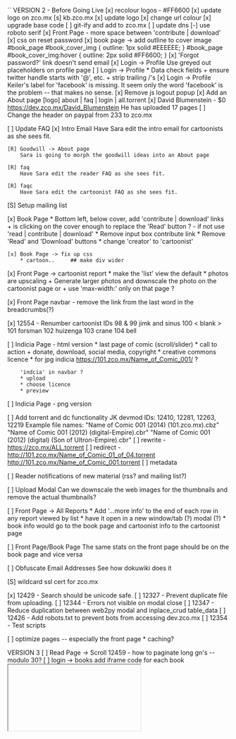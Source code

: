 ``
VERSION 2 - Before Going Live
[x] recolour logos - #FF6600
    [x] update logo on zco.mx
[s] kb.zco.mx
    [x] update logo
    [x] change url colour
    [x] upgrade base code
    [ ] git-ify and add to zco.mx
        [ ] update dns
    [-] use roboto serif
[x] Front Page - more space between 'contribute | download'
[x] css on reset password
[x] book page -> add outline to cover image
        #book_page #book_cover_img { outline: 1px solid #EEEEEE; }
        #book_page #book_cover_img:hover { outline: 2px solid #FF6600; }
[x] 'Forgot password?' link doesn't send email
[x] Login -> Profile
    Use greyed out placeholders on profile page
[ ] Login -> Profile
    * Data check fields
      + ensure twitter handle starts with '@', etc.
      + strip trailing /'s
[x] Login -> Profile
    Keiler's label for 'facebook' is missing.  It seem only the word
    'facebook' is the problem -- that makes no sense.
[x] Remove js logout popup
[x] Add an About page
    [logo] about | faq | login | all.torrent
[x] David Blumenstein - $0
    https://dev.zco.mx/David_Blumenstein
    He has uploaded 17 pages
[ ] Change the header on paypal from 233 to zco.mx

[ ] Update FAQ
    [x] Intro Email
        Have Sara edit the intro email for cartoonists as she sees fit.

    [R] Goodwill -> About page
        Sara is going to morph the goodwill ideas into an About page

    [R] faq
        Have Sara edit the reader FAQ as she sees fit.

    [R] faqc
        Have Sara edit the cartoonist FAQ as she sees fit.

[S] Setup mailing list

[x] Book Page
    * Bottom left, below cover, add 'contribute | download' links
        + is clicking on the cover enough to replace the 'Read' button ?
            - if not use 'read | contribute | download'
    * Remove input box contribute link
    * Remove 'Read' and 'Download' buttons
    * change 'creator' to 'cartoonist'

    [x] Book Page -> fix up css
        * cartoon..     ## make div wider

[x] Front Page -> cartoonist report
    * make the 'list' view the default
    * photos are upscaling
        + Generate larger photos and downscale the photo on the cartoonist page
            or
        + use 'max-width:' only on that page ?

[x] Front Page
    navbar - remove the link from the last word in the breadcrumbs(?)

[x] 12554 - Renumber cartoonist IDs
    98 & 99 jimk and sinus
    100 < blank >
    101 forsman
    102 huizenga
    103 crane
    104 bell

[ ] Indicia Page - html version
        * last page of comic (scroll/slider)
        * call to action
            + donate, download, social media, copyright
        * creative commons licence
        * for jpg indicia https://101.zco.mx/Name_of_Comic_001/  ?

        'indcia' in navbar ?
        * upload
        * choose licence
        * preview

[ ] Indicia Page - png version

[ ] Add torrent and dc functionality
    JK devmod IDs: 12410, 12281, 12263, 12219
    Example file names:
    "Name of Comic 001 (2014) (101.zco.mx).cbz"
    "Name of Comic 001 (2012) (digital-Empire).cbr"
    "Name of Comic 001 (2012) (digital) (Son of Ultron-Empire).cbr"
    [ ] rewrite - https://zco.mx/ALL.torrent
    [ ] redirect - http://101.zco.mx/Name_of_Comic_01_of_04.torrent http://101.zco.mx/Name_of_Comic_001.torrent
    [ ] metadata

[ ] Reader notifications of new material (rss? and mailing list?)

[ ] Upload Modal
    Can we downscale the web images for the thumbnails and remove the
    actual thumbnails?

[ ] Front Page -> All Reports
    * Add '...more info' to the end of each row in any report viewed by list
    * have it open in a new window/tab (?)  modal (?)
    * book info would go to the book page and cartoonist info to the cartoonist page

[ ] Front Page/Book Page
    The same stats on the front page should be on the book page and vice versa

[ ] Obfuscate Email Addresses
    See how dokuwiki does it

[S] wildcard ssl cert for zco.mx

[x] 12429 - Search should be unicode safe.
[ ] 12327 - Prevent duplicate file from uploading.
[ ] 12344 - Errors not visible on modal close
[ ] 12347 - Reduce duplication between web2py modal and inplace_crud table_data
[ ] 12426 - Add robots.txt to prevent bots from accessing dev.zco.mx
[ ] 12354 - Test scripts

[ ] optimize pages -- especially the front page
    * caching?

VERSION 3
[ ] Read Page -> Scroll
    12459 - how to paginate long gn's -- modulo 30?
[ ] login -> books
    add iframe code for each book
    <embed/>
    <iframe/>
    SB 2014-08-29 11:24  This needs more thought
[D] Mature Content icon
[ ] Check for duplicate file/book names
[ ] Url checker
[ ] login -> books page - paginate 'released' and 'ongoing' books
[ ] Copyright material
    DMCA / C&D disclaimer button would work
[ ] Social media links other than on the indicia ??
[ ] Tags (kids, by genre ??)
[ ] Creator page -> Links to Cartoonist Articles/interviews?
[ ] Book page -> Links to Book Reviews ?
[ ] Read Page
    Navigate with mouse scroll as well ?
    http://geekwagon.net/projects/xkcd1190/
    h-scroll - http://danielschafferbrooklyncomics.com/books/uncategorized/all-you-need/
    2-page slider ?
[ ] 12539 - Create aliases when users change their name
    jane smith -> id: 999 -> zco.mx/jane_smith
    ## name change
    jane smith jones -> id: 999 -> zco.mx/jane_smith_jones
    jane smith -> id: 999 -> zco.mx/jane_smith_jones

    We should likely create a check to alert when this happens because
    1) the cartoonist could generate a ton of aliases
    2) the cartoonist could masquerade (fraud) as another cartoonist

[x] 12558 - Modularly return creator name
[ ] Front Page -> 12560 - store attributes in session and reuse
[D] Knowledge Base
    Assume the cartoonist can create their art (ie we don't worry about
    paper types, inks, brushes, pens, etc.  Or if digital, then things
    hardware (eg cintiq), or PS brushes, etc

    Broad examples:
    [ ] Information on png vs jpg vs gif
    [ ] Which scanner? & Which scanning software to use?
    [ ] Scanning and Photoshop howto's
        * tiffs vs psd
        * keep raws images?
        * archive image
            [ ] From archive image, how to produce:
                * print ready images (maybe archive image and print image are one in the same ?)
                * cbz
                * web
    [ ] How to backup archive images?
    [ ] Howto Create a Minicomic
    [ ] Different styles of book printing
        [ ] What is a risograph?
        [ ] maybe a list of printers and approximate pricing
    [ ] Kickstarter
    [ ] Information on copyright licencing


IDEAS

[ ] bug/feature tracker
    * public or developer only?
    * vote up/down
    * github's issue tracker?
    * does this need a separate page?  link in the footer?

[s] Creative Commons Licence
    http://wiki.creativecommons.org/Frequently_Asked_Questions#How_should_I_decide_which_license_to_choose.3F
    https://creativecommons.org/licenses/by-nc/4.0/     ## Attribution-NonCommercial 4.0 International (CC BY-NC 4.0)
    (c) All Rights Reserved
    by-nc-nd
    by-nd
    by-nc
    by
    by-nc-sa
    by-sa

[ ] Is re-releasing released books a problem?
    * use the upload modal with any read-only fields
    * update a version number on the indicia?

[ ] Front Page - Add 'download' report
    downloading all.torrent gives +1 to all books
    downloading cartoonist.torrent gives +1 to all that cartoonist's books
[ ] How best to use the front page?

[-] Guided view using Perfect Viewer ?
    The main dev, Lin Rookie (rookiestudio@gmail.com), suggests guided view is
    possible with opencv but he believes the feature is not useful and it is a
    low priority.  He said the source is closed and he does not take bounties
    towards new features.

[ ] bio and book description - wikipedia api?
    https://github.com/goldsmith/Wikipedia          ## wikipedia api

[ ] user comments? - disqus api? reddit api?
    * creators choose comments to form a digital letters page?
[ ] how best to promote micro-publisher and things like the Muster List
[ ] site for original art?
[ ] youtube/google hangout - drawing of a page live ?
``
# vim:set ft=dm:
